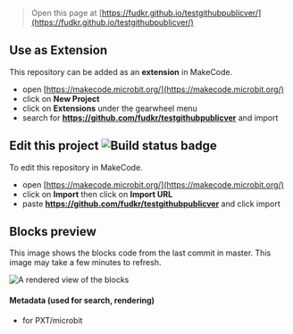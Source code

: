 
> Open this page at [https://fudkr.github.io/testgithubpublicver/](https://fudkr.github.io/testgithubpublicver/)

## Use as Extension

This repository can be added as an **extension** in MakeCode.

* open [https://makecode.microbit.org/](https://makecode.microbit.org/)
* click on **New Project**
* click on **Extensions** under the gearwheel menu
* search for **https://github.com/fudkr/testgithubpublicver** and import

## Edit this project ![Build status badge](https://github.com/fudkr/testgithubpublicver/workflows/MakeCode/badge.svg)

To edit this repository in MakeCode.

* open [https://makecode.microbit.org/](https://makecode.microbit.org/)
* click on **Import** then click on **Import URL**
* paste **https://github.com/fudkr/testgithubpublicver** and click import

## Blocks preview

This image shows the blocks code from the last commit in master.
This image may take a few minutes to refresh.

![A rendered view of the blocks](https://github.com/fudkr/testgithubpublicver/raw/master/.github/makecode/blocks.png)

#### Metadata (used for search, rendering)

* for PXT/microbit
<script src="https://makecode.com/gh-pages-embed.js"></script><script>makeCodeRender("{{ site.makecode.home_url }}", "{{ site.github.fudkr }}/{{ site.github.MicrobitTutorial }}");</script>
